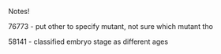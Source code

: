 Notes!

76773 - put other to specify mutant, not sure which mutant tho

58141 - classified embryo stage as different ages
